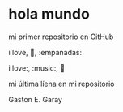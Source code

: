 # hola mundo

mi primer repositorio en GitHub

i love, :icecream:, :empanadas:

i love:, :music:, :pizza:

mi última líena en mi repositorio

Gaston E. Garay
